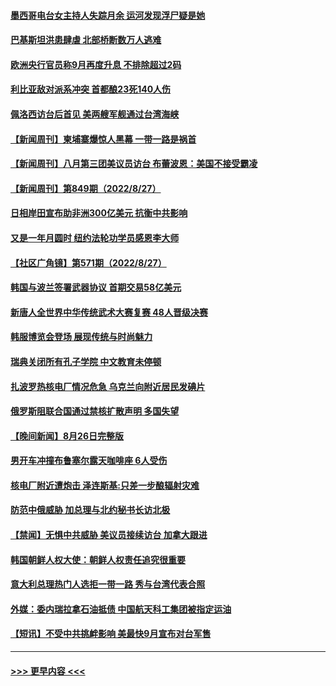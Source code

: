 #### [墨西哥电台女主持人失踪月余 运河发现浮尸疑是她](../pages/prog202/a103512869.md?t=08281651) 
#### [巴基斯坦洪患肆虐 北部桥断数万人逃难](../pages/prog202/a103512843.md?t=08281651) 
#### [欧洲央行官员称9月再度升息 不排除超过2码](../pages/prog202/a103512791.md?t=08281651) 
#### [利比亚敌对派系冲突 首都酿23死140人伤](../pages/prog202/a103512769.md?t=08281651) 
#### [佩洛西访台后首见 美两艘军舰通过台湾海峡](../pages/prog202/a103512753.md?t=08281651) 
#### [【新闻周刊】柬埔寨爆惊人黑幕 一带一路是祸首](../pages/prog202/a103512670.md?t=08281651) 
#### [【新闻周刊】八月第三团美议员访台 布蕾波恩：美国不接受霸凌](../pages/prog202/a103512668.md?t=08281651) 
#### [【新闻周刊】第849期（2022/8/27）](../pages/prog202/a103512677.md?t=08281651) 
#### [日相岸田宣布助非洲300亿美元 抗衡中共影响](../pages/prog202/a103512556.md?t=08281651) 
#### [又是一年月圆时 纽约法轮功学员感恩李大师](../pages/prog202/a103512563.md?t=08281651) 
#### [【社区广角镜】第571期（2022/8/27）](../pages/prog202/a103512548.md?t=08281651) 
#### [韩国与波兰签署武器协议 首期交易58亿美元](../pages/prog202/a103512550.md?t=08281651) 
#### [新唐人全世界中华传统武术大赛复赛 48人晋级决赛](../pages/prog202/a103512558.md?t=08281651) 
#### [韩服博览会登场 展现传统与时尚魅力](../pages/prog202/a103512407.md?t=08281651) 
#### [瑞典关闭所有孔子学院 中文教育未停顿](../pages/prog202/a103512395.md?t=08281651) 
#### [扎波罗热核电厂情况危急 乌克兰向附近居民发碘片](../pages/prog202/a103512308.md?t=08281651) 
#### [俄罗斯阻联合国通过禁核扩散声明 多国失望](../pages/prog202/a103512300.md?t=08281651) 
#### [【晚间新闻】8月26日完整版](../pages/prog202/a103512107.md?t=08281651) 
#### [男开车冲撞布鲁塞尔露天咖啡座 6人受伤](../pages/prog202/a103512195.md?t=08281651) 
#### [核电厂附近遭炮击 泽连斯基:只差一步酿辐射灾难](../pages/prog202/a103512160.md?t=08281651) 
#### [防范中俄威胁 加总理与北约秘书长访北极](../pages/prog202/a103511981.md?t=08281651) 
#### [【禁闻】无惧中共威胁 美议员接续访台 加拿大跟进](../pages/prog202/a103511731.md?t=08281651) 
#### [韩国朝鲜人权大使：朝鲜人权责任追究很重要](../pages/prog202/a103511819.md?t=08281651) 
#### [意大利总理热门人选拒一带一路 秀与台湾代表合照](../pages/prog202/a103511821.md?t=08281651) 
#### [外媒：委内瑞拉拿石油抵债 中国航天科工集团被指定运油](../pages/prog202/a103511671.md?t=08281651) 
#### [【短讯】不受中共挑衅影响 美最快9月宣布对台军售](../pages/prog202/a103511809.md?t=08281651) 

----
#### [ >>> 更早内容 <<< ](../indexes/prog202-earlier.md)
